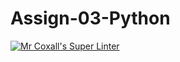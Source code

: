 # Assign-03-Python
[![Mr Coxall's Super Linter](https://github.com/ICS3U-C-Programming-GustavI/Assign-03-Python/workflows/Mr%20Coxall's%20Super%20Linter/badge.svg)](https://github.com/ICS3U-C-Programming-GustavI/Assign-03-Python/actions/)
